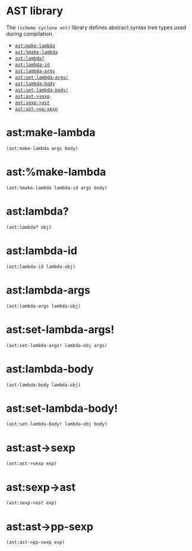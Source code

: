 # AST library

The `(scheme cyclone ast)` library defines abstract syntax tree types used during compilation.

- [`ast:make-lambda`](#astmake-lambda)
- [`ast:%make-lambda`](#astmake-lambda-1)
- [`ast:lambda?`](#astlambda)
- [`ast:lambda-id`](#astlambda-id)
- [`ast:lambda-args`](#astlambda-args) 
- [`ast:set-lambda-args!`](#astset-lambda-args)
- [`ast:lambda-body`](#astlambda-body)
- [`ast:set-lambda-body!`](#astset-lambda-body)
- [`ast:ast->sexp`](#astast-sexp)
- [`ast:sexp->ast`](#astsexp-ast) 
- [`ast:ast->pp-sexp`](#astast-pp-sexp)

# ast:make-lambda
    (ast:make-lambda args body)

# ast:%make-lambda
    (ast:%make-lambda lambda-id args body)

# ast:lambda?
    (ast:lambda? obj)

# ast:lambda-id

    (ast:lambda-id lambda-obj)

# ast:lambda-args 

    (ast:lambda-args lambda-obj)

# ast:set-lambda-args!

    (ast:set-lambda-args! lambda-obj args)

# ast:lambda-body 

    (ast:lambda-body lambda-obj)

# ast:set-lambda-body!

    (ast:set-lambda-body! lambda-obj body)

# ast:ast->sexp

    (ast:ast->sexp exp)

# ast:sexp->ast

    (ast:sexp->ast exp)

# ast:ast->pp-sexp

    (ast:ast->pp-sexp exp)

